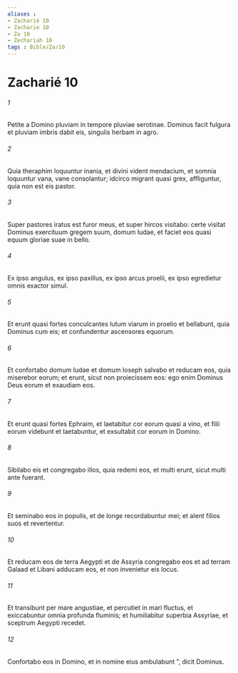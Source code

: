 ```yaml
---
aliases : 
- Zacharié 10
- Zacharie 10
- Za 10
- Zechariah 10
tags : Bible/Za/10
---
```


# Zacharié 10

###### 1
Petite a Domino pluviam in tempore pluviae serotinae. Dominus facit fulgura et pluviam imbris dabit eis, singulis herbam in agro.
###### 2
Quia theraphim loquuntur inania, et divini vident mendacium, et somnia loquuntur vana, vane consolantur; idcirco migrant quasi grex, affliguntur, quia non est eis pastor. 
###### 3
Super pastores iratus est furor meus, et super hircos visitabo: certe visitat Dominus exercituum gregem suum, domum Iudae, et faciet eos quasi equum gloriae suae in bello.
###### 4
Ex ipso angulus, ex ipso paxillus, ex ipso arcus proelii, ex ipso egredietur omnis exactor simul.
###### 5
Et erunt quasi fortes conculcantes lutum viarum in proelio et bellabunt, quia Dominus cum eis; et confundentur ascensores equorum.
###### 6
Et confortabo domum Iudae et domum Ioseph salvabo et reducam eos, quia miserebor eorum; et erunt, sicut non proiecissem eos: ego enim Dominus Deus eorum et exaudiam eos.
###### 7
Et erunt quasi fortes Ephraim, et laetabitur cor eorum quasi a vino, et filii eorum videbunt et laetabuntur, et exsultabit cor eorum in Domino.
###### 8
Sibilabo eis et congregabo illos, quia redemi eos, et multi erunt, sicut multi ante fuerant.
###### 9
Et seminabo eos in populis, et de longe recordabuntur mei; et alent filios suos et revertentur.
###### 10
Et reducam eos de terra Aegypti et de Assyria congregabo eos et ad terram Galaad et Libani adducam eos, et non invenietur eis locus.
###### 11
Et transibunt per mare angustiae, et percutiet in mari fluctus, et exiccabuntur omnia profunda fluminis; et humiliabitur superbia Assyriae, et sceptrum Aegypti recedet.
###### 12
Confortabo eos in Domino, et in nomine eius ambulabunt ”, dicit Dominus.
